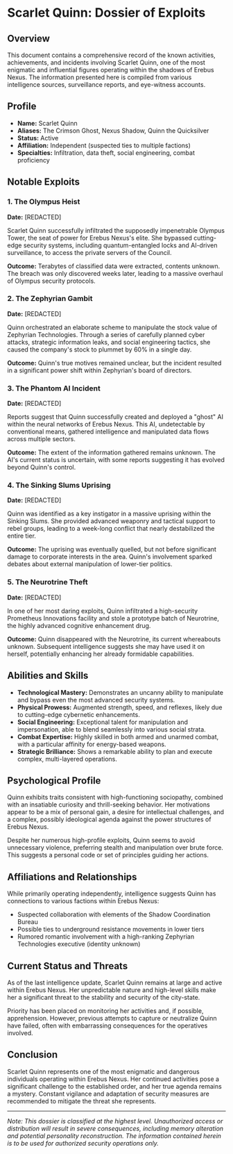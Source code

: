 # Scarlet Quinn: Dossier of Exploits

## Overview

This document contains a comprehensive record of the known activities, achievements, and incidents involving Scarlet Quinn, one of the most enigmatic and influential figures operating within the shadows of Erebus Nexus. The information presented here is compiled from various intelligence sources, surveillance reports, and eye-witness accounts.

## Profile

- **Name:** Scarlet Quinn
- **Aliases:** The Crimson Ghost, Nexus Shadow, Quinn the Quicksilver
- **Status:** Active
- **Affiliation:** Independent (suspected ties to multiple factions)
- **Specialties:** Infiltration, data theft, social engineering, combat proficiency

## Notable Exploits

### 1. The Olympus Heist

**Date:** [REDACTED]

Scarlet Quinn successfully infiltrated the supposedly impenetrable Olympus Tower, the seat of power for Erebus Nexus's elite. She bypassed cutting-edge security systems, including quantum-entangled locks and AI-driven surveillance, to access the private servers of the Council.

**Outcome:** Terabytes of classified data were extracted, contents unknown. The breach was only discovered weeks later, leading to a massive overhaul of Olympus security protocols.

### 2. The Zephyrian Gambit

**Date:** [REDACTED]

Quinn orchestrated an elaborate scheme to manipulate the stock value of Zephyrian Technologies. Through a series of carefully planned cyber attacks, strategic information leaks, and social engineering tactics, she caused the company's stock to plummet by 60% in a single day.

**Outcome:** Quinn's true motives remained unclear, but the incident resulted in a significant power shift within Zephyrian's board of directors.

### 3. The Phantom AI Incident

**Date:** [REDACTED]

Reports suggest that Quinn successfully created and deployed a "ghost" AI within the neural networks of Erebus Nexus. This AI, undetectable by conventional means, gathered intelligence and manipulated data flows across multiple sectors.

**Outcome:** The extent of the information gathered remains unknown. The AI's current status is uncertain, with some reports suggesting it has evolved beyond Quinn's control.

### 4. The Sinking Slums Uprising

**Date:** [REDACTED]

Quinn was identified as a key instigator in a massive uprising within the Sinking Slums. She provided advanced weaponry and tactical support to rebel groups, leading to a week-long conflict that nearly destabilized the entire tier.

**Outcome:** The uprising was eventually quelled, but not before significant damage to corporate interests in the area. Quinn's involvement sparked debates about external manipulation of lower-tier politics.

### 5. The Neurotrine Theft

**Date:** [REDACTED]

In one of her most daring exploits, Quinn infiltrated a high-security Prometheus Innovations facility and stole a prototype batch of Neurotrine, the highly advanced cognitive enhancement drug.

**Outcome:** Quinn disappeared with the Neurotrine, its current whereabouts unknown. Subsequent intelligence suggests she may have used it on herself, potentially enhancing her already formidable capabilities.

## Abilities and Skills

- **Technological Mastery:** Demonstrates an uncanny ability to manipulate and bypass even the most advanced security systems.
- **Physical Prowess:** Augmented strength, speed, and reflexes, likely due to cutting-edge cybernetic enhancements.
- **Social Engineering:** Exceptional talent for manipulation and impersonation, able to blend seamlessly into various social strata.
- **Combat Expertise:** Highly skilled in both armed and unarmed combat, with a particular affinity for energy-based weapons.
- **Strategic Brilliance:** Shows a remarkable ability to plan and execute complex, multi-layered operations.

## Psychological Profile

Quinn exhibits traits consistent with high-functioning sociopathy, combined with an insatiable curiosity and thrill-seeking behavior. Her motivations appear to be a mix of personal gain, a desire for intellectual challenges, and a complex, possibly ideological agenda against the power structures of Erebus Nexus.

Despite her numerous high-profile exploits, Quinn seems to avoid unnecessary violence, preferring stealth and manipulation over brute force. This suggests a personal code or set of principles guiding her actions.

## Affiliations and Relationships

While primarily operating independently, intelligence suggests Quinn has connections to various factions within Erebus Nexus:

- Suspected collaboration with elements of the Shadow Coordination Bureau
- Possible ties to underground resistance movements in lower tiers
- Rumored romantic involvement with a high-ranking Zephyrian Technologies executive (identity unknown)

## Current Status and Threats

As of the last intelligence update, Scarlet Quinn remains at large and active within Erebus Nexus. Her unpredictable nature and high-level skills make her a significant threat to the stability and security of the city-state.

Priority has been placed on monitoring her activities and, if possible, apprehension. However, previous attempts to capture or neutralize Quinn have failed, often with embarrassing consequences for the operatives involved.

## Conclusion

Scarlet Quinn represents one of the most enigmatic and dangerous individuals operating within Erebus Nexus. Her continued activities pose a significant challenge to the established order, and her true agenda remains a mystery. Constant vigilance and adaptation of security measures are recommended to mitigate the threat she represents.

---

*Note: This dossier is classified at the highest level. Unauthorized access or distribution will result in severe consequences, including memory alteration and potential personality reconstruction. The information contained herein is to be used for authorized security operations only.*